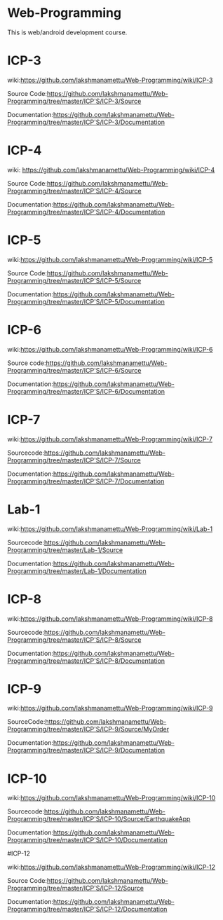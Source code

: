 # Web-Programming
This is web/android development course. 

# ICP-3
wiki:https://github.com/lakshmanamettu/Web-Programming/wiki/ICP-3 

Source Code:https://github.com/lakshmanamettu/Web-Programming/tree/master/ICP'S/ICP-3/Source

Documentation:https://github.com/lakshmanamettu/Web-Programming/tree/master/ICP'S/ICP-3/Documentation

# ICP-4
wiki: https://github.com/lakshmanamettu/Web-Programming/wiki/ICP-4

Source Code:https://github.com/lakshmanamettu/Web-Programming/tree/master/ICP'S/ICP-4/Source

Documentation:https://github.com/lakshmanamettu/Web-Programming/tree/master/ICP'S/ICP-4/Documentation

# ICP-5

wiki:https://github.com/lakshmanamettu/Web-Programming/wiki/ICP-5

Source Code:https://github.com/lakshmanamettu/Web-Programming/tree/master/ICP'S/ICP-5/Source

Documentation:https://github.com/lakshmanamettu/Web-Programming/tree/master/ICP'S/ICP-5/Documentation

# ICP-6

wiki:https://github.com/lakshmanamettu/Web-Programming/wiki/ICP-6

Source code:https://github.com/lakshmanamettu/Web-Programming/tree/master/ICP'S/ICP-6/Source

Documentation:https://github.com/lakshmanamettu/Web-Programming/tree/master/ICP'S/ICP-6/Documentation

# ICP-7

wiki:https://github.com/lakshmanamettu/Web-Programming/wiki/ICP-7

Sourcecode:https://github.com/lakshmanamettu/Web-Programming/tree/master/ICP'S/ICP-7/Source

Documentation:https://github.com/lakshmanamettu/Web-Programming/tree/master/ICP'S/ICP-7/Documentation

# Lab-1

wiki:https://github.com/lakshmanamettu/Web-Programming/wiki/Lab-1

Sourcecode:https://github.com/lakshmanamettu/Web-Programming/tree/master/Lab-1/Source

Documentation:https://github.com/lakshmanamettu/Web-Programming/tree/master/Lab-1/Documentation

# ICP-8

wiki:https://github.com/lakshmanamettu/Web-Programming/wiki/ICP-8

Sourcecode:https://github.com/lakshmanamettu/Web-Programming/tree/master/ICP'S/ICP-8/Source

Documentation:https://github.com/lakshmanamettu/Web-Programming/tree/master/ICP'S/ICP-8/Documentation

# ICP-9

wiki:https://github.com/lakshmanamettu/Web-Programming/wiki/ICP-9

SourceCode:https://github.com/lakshmanamettu/Web-Programming/tree/master/ICP'S/ICP-9/Source/MyOrder

Documentation:https://github.com/lakshmanamettu/Web-Programming/tree/master/ICP'S/ICP-9/Documentation

# ICP-10

wiki:https://github.com/lakshmanamettu/Web-Programming/wiki/ICP-10

Sourcecode:https://github.com/lakshmanamettu/Web-Programming/tree/master/ICP'S/ICP-10/Source/EarthquakeApp

Documentation:https://github.com/lakshmanamettu/Web-Programming/tree/master/ICP'S/ICP-10/Documentation

#ICP-12

wiki:https://github.com/lakshmanamettu/Web-Programming/wiki/ICP-12

Source Code:https://github.com/lakshmanamettu/Web-Programming/tree/master/ICP'S/ICP-12/Source

Documentation:https://github.com/lakshmanamettu/Web-Programming/tree/master/ICP'S/ICP-12/Documentation
